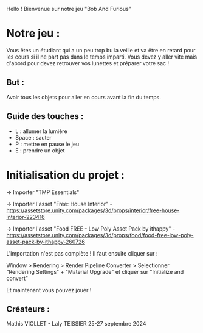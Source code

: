 Hello !
Bienvenue sur notre jeu "Bob And Furious"

# Notre jeu : 
Vous êtes un étudiant qui a un peu trop bu la veille et va être en retard pour les cours si il ne part pas dans le temps imparti. Vous devez y aller vite mais d'abord pour devez retrouver vos lunettes et préparer votre sac !

## But :
Avoir tous les objets pour aller en cours avant la fin du temps.

## Guide des touches :
- L : allumer la lumière
- Space : sauter
- P : mettre en pause le jeu
- E : prendre un objet

# Initialisation du projet :
-> Importer "TMP Essentials"

-> Importer l'asset "Free: House Interior" - https://assetstore.unity.com/packages/3d/props/interior/free-house-interior-223416

-> Importer l'asset "Food FREE - Low Poly Asset Pack by ithappy" - https://assetstore.unity.com/packages/3d/props/food/food-free-low-poly-asset-pack-by-ithappy-260726

L'importation n'est pas complète ! Il faut ensuite cliquer sur :

Window > Rendering > Render Pipeline Converter > Selectionner "Rendering Settings" + "Material Upgrade" et cliquer sur "Initialize and convert"

Et maintenant vous pouvez jouer !

## Créateurs :
Mathis VIOLLET - Laly TEISSIER
25-27 septembre 2024

